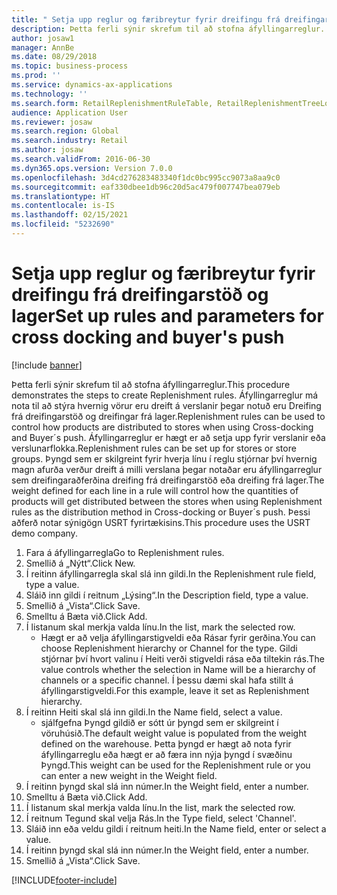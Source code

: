 ```yaml
---
title: " Setja upp reglur og færibreytur fyrir dreifingu frá dreifingarstöð og lager"
description: Þetta ferli sýnir skrefum til að stofna áfyllingarreglur.
author: josaw1
manager: AnnBe
ms.date: 08/29/2018
ms.topic: business-process
ms.prod: ''
ms.service: dynamics-ax-applications
ms.technology: ''
ms.search.form: RetailReplenishmentRuleTable, RetailReplenishmentTreeLookup
audience: Application User
ms.reviewer: josaw
ms.search.region: Global
ms.search.industry: Retail
ms.author: josaw
ms.search.validFrom: 2016-06-30
ms.dyn365.ops.version: Version 7.0.0
ms.openlocfilehash: 3d4cd276283483340f1dc0bc995cc9073a8aa9c0
ms.sourcegitcommit: eaf330dbee1db96c20d5ac479f007747bea079eb
ms.translationtype: HT
ms.contentlocale: is-IS
ms.lasthandoff: 02/15/2021
ms.locfileid: "5232690"
---
```

# <a name="set-up-rules-and-parameters-for-cross-docking-and-buyers-push"></a><span data-ttu-id="50193-103"> Setja upp reglur og færibreytur fyrir dreifingu frá dreifingarstöð og lager</span><span class="sxs-lookup"><span data-stu-id="50193-103">Set up rules and parameters for cross docking and buyer's push</span></span>

[!include [banner](../includes/banner.md)]

<span data-ttu-id="50193-104">Þetta ferli sýnir skrefum til að stofna áfyllingarreglur.</span><span class="sxs-lookup"><span data-stu-id="50193-104">This procedure demonstrates the steps to create Replenishment rules.</span></span> <span data-ttu-id="50193-105">Áfyllingarreglur má nota til að stýra hvernig vörur eru dreift á verslanir þegar notuð eru Dreifing frá dreifingarstöð og dreifingar frá lager.</span><span class="sxs-lookup"><span data-stu-id="50193-105">Replenishment rules can be used to control how products are distributed to stores when using Cross-docking and Buyer´s push.</span></span> <span data-ttu-id="50193-106">Áfyllingarreglur er hægt er að setja upp fyrir verslanir eða verslunarflokka.</span><span class="sxs-lookup"><span data-stu-id="50193-106">Replenishment rules can be set up for stores or store groups.</span></span> <span data-ttu-id="50193-107">Þyngd sem er skilgreint fyrir hverja línu í reglu stjórnar því hvernig magn afurða verður dreift á milli verslana þegar notaðar eru áfyllingarreglur sem dreifingaraðferðina dreifing frá dreifingarstöð eða dreifing frá lager.</span><span class="sxs-lookup"><span data-stu-id="50193-107">The weight defined for each line in a rule will control how the quantities of products will get distributed between the stores when using Replenishment rules as the distribution method in Cross-docking or Buyer´s push.</span></span> <span data-ttu-id="50193-108">Þessi aðferð notar sýnigögn USRT fyrirtækisins.</span><span class="sxs-lookup"><span data-stu-id="50193-108">This procedure uses the USRT demo company.</span></span>

1. <span data-ttu-id="50193-109">Fara á áfyllingarregla</span><span class="sxs-lookup"><span data-stu-id="50193-109">Go to Replenishment rules.</span></span>
2. <span data-ttu-id="50193-110">Smellið á „Nýtt“.</span><span class="sxs-lookup"><span data-stu-id="50193-110">Click New.</span></span>
3. <span data-ttu-id="50193-111">Í reitinn áfyllingarregla skal slá inn gildi.</span><span class="sxs-lookup"><span data-stu-id="50193-111">In the Replenishment rule field, type a value.</span></span>
4. <span data-ttu-id="50193-112">Sláið inn gildi í reitnum „Lýsing“.</span><span class="sxs-lookup"><span data-stu-id="50193-112">In the Description field, type a value.</span></span>
5. <span data-ttu-id="50193-113">Smellið á „Vista“.</span><span class="sxs-lookup"><span data-stu-id="50193-113">Click Save.</span></span>
6. <span data-ttu-id="50193-114">Smelltu á Bæta við.</span><span class="sxs-lookup"><span data-stu-id="50193-114">Click Add.</span></span>
7. <span data-ttu-id="50193-115">Í listanum skal merkja valda línu.</span><span class="sxs-lookup"><span data-stu-id="50193-115">In the list, mark the selected row.</span></span>
    * <span data-ttu-id="50193-116">Hægt er að velja áfyllingarstigveldi eða Rásar fyrir gerðina.</span><span class="sxs-lookup"><span data-stu-id="50193-116">You can choose Replenishment hierarchy or Channel for the type.</span></span> <span data-ttu-id="50193-117">Gildi stjórnar því hvort valinu í Heiti verði stigveldi rása eða tiltekin rás.</span><span class="sxs-lookup"><span data-stu-id="50193-117">The value controls whether the selection in Name will be a hierarchy of channels or a specific channel.</span></span>  <span data-ttu-id="50193-118">Í þessu dæmi skal hafa stillt á áfyllingarstigveldi.</span><span class="sxs-lookup"><span data-stu-id="50193-118">For this example, leave it set as Replenishment hierarchy.</span></span>  
8. <span data-ttu-id="50193-119">Í reitinn Heiti skal slá inn gildi.</span><span class="sxs-lookup"><span data-stu-id="50193-119">In the Name field, select a value.</span></span>
    * <span data-ttu-id="50193-120">sjálfgefna Þyngd gildið er sótt úr þyngd sem er skilgreint í vöruhúsið.</span><span class="sxs-lookup"><span data-stu-id="50193-120">The default weight value is populated from the weight defined on the warehouse.</span></span>  <span data-ttu-id="50193-121">Þetta þyngd er hægt að nota fyrir áfyllingarreglu eða hægt er að færa inn nýja þyngd í svæðinu Þyngd.</span><span class="sxs-lookup"><span data-stu-id="50193-121">This weight can be used for the Replenishment rule or you can enter a new weight in the Weight field.</span></span>  
9. <span data-ttu-id="50193-122">Í reitinn þyngd skal slá inn númer.</span><span class="sxs-lookup"><span data-stu-id="50193-122">In the Weight field, enter a number.</span></span>
10. <span data-ttu-id="50193-123">Smelltu á Bæta við.</span><span class="sxs-lookup"><span data-stu-id="50193-123">Click Add.</span></span>
11. <span data-ttu-id="50193-124">Í listanum skal merkja valda línu.</span><span class="sxs-lookup"><span data-stu-id="50193-124">In the list, mark the selected row.</span></span>
12. <span data-ttu-id="50193-125">Í reitnum Tegund skal velja Rás.</span><span class="sxs-lookup"><span data-stu-id="50193-125">In the Type field, select 'Channel'.</span></span>
13. <span data-ttu-id="50193-126">Sláið inn eða veldu gildi í reitnum heiti.</span><span class="sxs-lookup"><span data-stu-id="50193-126">In the Name field, enter or select a value.</span></span>
14. <span data-ttu-id="50193-127">Í reitinn þyngd skal slá inn númer.</span><span class="sxs-lookup"><span data-stu-id="50193-127">In the Weight field, enter a number.</span></span>
15. <span data-ttu-id="50193-128">Smellið á „Vista“.</span><span class="sxs-lookup"><span data-stu-id="50193-128">Click Save.</span></span>



[!INCLUDE[footer-include](../../includes/footer-banner.md)]